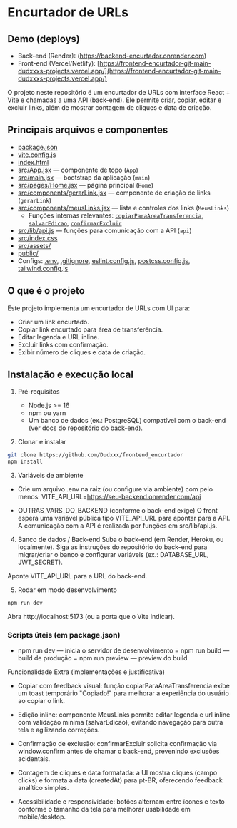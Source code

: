 # Encurtador de URLs

## Demo (deploys)
- Back-end (Render): (https://backend-encurtador.onrender.com)
- Front-end (Vercel/Netlify): [https://frontend-encurtador-git-main-dudxxxs-projects.vercel.app/](https://frontend-encurtador-git-main-dudxxxs-projects.vercel.app/)  

O projeto neste repositório é um encurtador de URLs com interface React + Vite e chamadas a uma API (back-end). Ele permite criar, copiar, editar e excluir links, além de mostrar contagem de cliques e data de criação.

## Principais arquivos e componentes
- [package.json](package.json)  
- [vite.config.js](vite.config.js)  
- [index.html](index.html)  
- [src/App.jsx](src/App.jsx) — componente de topo (`App`)  
- [src/main.jsx](src/main.jsx) — bootstrap da aplicação (`main`)  
- [src/pages/Home.jsx](src/pages/Home.jsx) — página principal (`Home`)  
- [src/components/gerarLink.jsx](src/components/gerarLink.jsx) — componente de criação de links (`gerarLink`)  
- [src/components/meusLinks.jsx](src/components/meusLinks.jsx) — lista e controles dos links (`MeusLinks`)  
  - Funções internas relevantes: [`copiarParaAreaTransferencia`](src/components/meusLinks.jsx), [`salvarEdicao`](src/components/meusLinks.jsx), [`confirmarExcluir`](src/components/meusLinks.jsx)  
- [src/lib/api.js](src/lib/api.js) — funções para comunicação com a API (`api`)  
- [src/index.css](src/index.css)  
- [src/assets/](src/assets)  
- [public/](public)  
- Configs: [.env](.env), [.gitignore](.gitignore), [eslint.config.js](eslint.config.js), [postcss.config.js](postcss.config.js), [tailwind.config.js](tailwind.config.js)

## O que é o projeto
Este projeto implementa um encurtador de URLs com UI para:
- Criar um link encurtado.
- Copiar link encurtado para área de transferência.
- Editar legenda e URL inline.
- Excluir links com confirmação.
- Exibir número de cliques e data de criação.

## Instalação e execução local

1. Pré-requisitos
   - Node.js >= 16
   - npm ou yarn
   - Um banco de dados (ex.: PostgreSQL) compatível com o back-end (ver docs do repositório do back-end).

2. Clonar e instalar
```sh
git clone https://github.com/Dudxxx/frontend_encurtador
npm install
```


3. Variáveis de ambiente
- Crie um arquivo .env na raiz (ou configure via ambiente) com pelo menos:
VITE_API_URL=https://seu-backend.onrender.com/api

- OUTRAS_VARS_DO_BACKEND (conforme o back-end exige)
O front espera uma variável pública tipo VITE_API_URL para apontar para a API. A comunicação com a API é realizada por funções em src/lib/api.js.

4. Banco de dados / Back-end
Suba o back-end (em Render, Heroku, ou localmente). Siga as instruções do repositório do back-end para migrar/criar o banco e configurar variáveis (ex.: DATABASE_URL, JWT_SECRET).

Aponte VITE_API_URL para a URL do back-end.

5. Rodar em modo desenvolvimento

```bash
npm run dev
```

Abra http://localhost:5173 (ou a porta que o Vite indicar).


### Scripts úteis (em package.json)

- npm run dev — inicia o servidor de desenvolvimento
= npm run build — build de produção
= npm run preview — preview do build

Funcionalidade Extra (implementações e justificativa)

- Copiar com feedback visual: função copiarParaAreaTransferencia exibe um toast temporário "Copiado!" para melhorar a experiência do usuário ao copiar o link.

- Edição inline: componente MeusLinks permite editar legenda e url inline com validação mínima (salvarEdicao), evitando navegação para outra tela e agilizando correções.

- Confirmação de exclusão: confirmarExcluir solicita confirmação via window.confirm antes de chamar o back-end, prevenindo exclusões acidentais.

- Contagem de cliques e data formatada: a UI mostra cliques (campo clicks) e formata a data (createdAt) para pt-BR, oferecendo feedback analítico simples.

- Acessibilidade e responsividade: botões alternam entre ícones e texto conforme o tamanho da tela para melhorar usabilidade em mobile/desktop.
